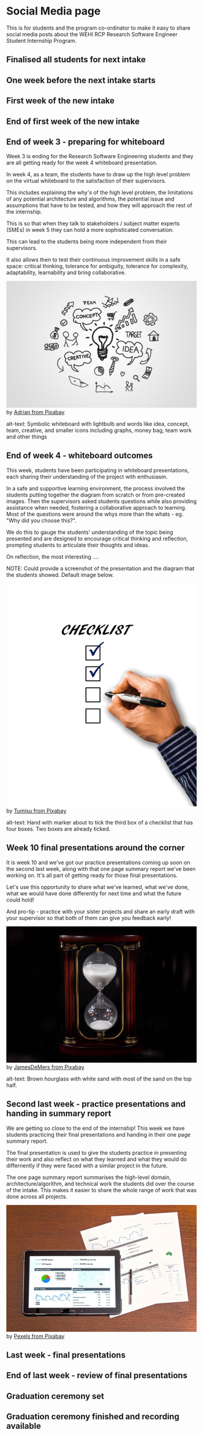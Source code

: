 # Social Media page

This is for students and the program co-ordinator to make it easy to share social media posts about the WEHI RCP Research Software Engineer Student Internship Program.


## Finalised all students for next intake



## One week before the next intake starts


## First week of the new intake


## End of first week of the new intake



## End of week 3 - preparing for whiteboard

Week 3 is ending for the Research Software Engineering students and they are all getting ready for the week 4 whiteboard presentation.

In week 4, as a team, the students have to draw up the high level problem on the virtual whiteboard to the satisfaction of their supervisors.

This includes explaining the why's of the high level problem, the limitations of any potential architecture and algorithms, the potential issue and assumptions that have to be tested, and how they will approach the rest of the internship.

This is so that when they talk to stakeholders / subject matter experts (SMEs) in week 5 they can hold a more sophisticated conversation.

This can lead to the students being more independent from their supervisors.

It also allows then to test their continuous improvement skills in a safe space: critical thinking, tolerance for ambiguity, tolerance for complexity, adaptability, learnability and bring collaborative.

![Whiteboard](/assets/whiteboard.jpeg) by [Adrian from Pixabay](https://pixabay.com/photos/whiteboard-marketing-idea-concept-4876651/)

alt-text: Symbolic whiteboard with lightbulb and words like idea, concept, team, creative, and smaller icons including graphs, money bag, team work and other things


## End of week 4 - whiteboard outcomes

This week, students have been participating in whiteboard presentations, each sharing their understanding of the project with enthusiasm.


In a safe and supportive learning environment, the process involved the students putting together the diagram from scratch or from pre-created images. Then the supervisors asked students questions while also providing assistance when needed, fostering a collaborative approach to learning. Most of the questions were around the whys more than the whats - eg. "Why did you choose this?".

We do this to gauge the students' understanding of the topic being presented and are designed to encourage critical thinking and reflection, prompting students to articulate their thoughts and ideas.

On reflection, the most interesting ....

NOTE: Could provide a screenshot of the presentation and the diagram that the students showed. Default image below.

![Half completed checklist](/assets/half-checklist.jpeg) by [Tumisu from Pixabay](https://pixabay.com/photos/checklist-list-hand-pen-business-1919292/)

alt-text: Hand with marker about to tick the third box of a checklist that has four boxes. Two boxes are already ticked.


## Week 10 final presentations around the corner

It is week 10 and we've got our practice presentations coming up soon on the second last week, along with that one page summary report we've been working on. It's all part of getting ready for those final presentations.

Let's use this opportunity to share what we've learned, what we've done, what we would have done differently for next time and what the future could hold!

And pro-tip - practice with your sister projects and share an early draft with your supervisor so that both of them can give you feedback early!

![hourglass](/assets/hourglass.jpeg) by [JamesDeMers from Pixabay](https://pixabay.com/photos/hourglass-sandglass-timer-695275/)

alt-text: Brown hourglass with white sand with most of the sand on the top half.

## Second last week - practice presentations and handing in summary report

We are getting so close to the end of the internship! This week we have students practicing their final presentations and handing in their one page summary report.

The final presentation is used to give the students practice in presenting their work and also reflect on what they learned and what they would do differnently if they were faced with a similar project in the future.

The one page summary report summarises the high-level domain, architecture/algorithm, and technical work the students did over the course of the intake. This makes it easier to share the whole range of work that was done across all projects.

![analytics](/assets/analytics.jpeg) by [Pexels from Pixabay](https://pixabay.com/photos/analysis-analytics-business-charts-1841158/)

## Last week - final presentations 


## End of last week - review of final presentations



## Graduation ceremony set





## Graduation ceremony finished and recording available



